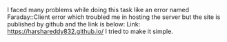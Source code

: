 I faced many problems while doing this task like an error named Faraday::Client error which troubled me in hosting the server but the site is published by github and the link is below:
Link: https://harshareddy832.github.io/
I tried to make it simple.
